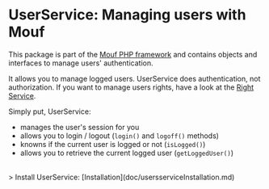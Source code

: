 UserService: Managing users with Mouf
=====================================

This package is part of the [Mouf PHP framework](http://mouf-php.com) and contains objects and interfaces to manage users' authentication.

It allows you to manage logged users. UserService does authentication, not authorization. If you want to manage
users rights, have a look at the [Right Service](http://mouf-php.com/packages/mouf/security.rightsservice/README.md).

Simply put, UserService:

- manages the user's session for you
- allows you to login / logout (`login()` and `logoff()` methods)
- knowns if the current user is logged or not (`isLogged()`)
- allows you to retrieve the current logged user (`getLoggedUser()`)

<br />
> Install UserService: [Installation](doc/usersserviceInstallation.md)